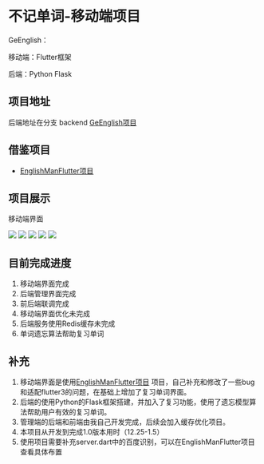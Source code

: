 # 不记单词-移动端项目

GeEnglish：

移动端：Flutter框架

后端：Python Flask

## 项目地址
后端地址在分支 backend [GeEnglish项目](https://github.com/MA-douzhang/GeEnglish)

## 借鉴项目
* [EnglishManFlutter项目](https://github.com/2017IOTrepo/EnglishManFlutter)

## 项目展示

移动端界面

![](./doc/img/index1.png)
![](./doc/img/index2.png)
![](./doc/img/index3.png)
![](./doc/img/index4.png)
![](./doc/img/index5.png)
## 目前完成进度
1. 移动端界面完成
2. 后端管理界面完成
3. 前后端联调完成
4. 移动端界面优化未完成
5. 后端服务使用Redis缓存未完成
6. 单词遗忘算法帮助复习单词


## 补充
1. 移动端界面是使用[EnglishManFlutter项目](https://github.com/lotawei/new_flutter_mallprovider)
   项目，自己补充和修改了一些bug和适配flutter3的问题，在基础上增加了复习单词界面。
2. 后端的使用Python的Flask框架搭建，并加入了复习功能，使用了遗忘模型算法帮助用户有效的复习单词。
3. 管理端的后端和前端由我自己开发完成，后续会加入缓存优化项目。
4. 本项目从开发到完成1.0版本用时（12.25-1.5）
5. 使用项目需要补充server.dart中的百度识别，可以在EnglishManFlutter项目查看具体布置
